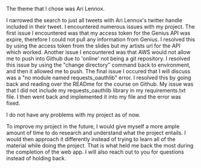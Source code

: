 The theme that I chose was Ari Lennox. 

I narrowed the search to just all tweets with Ari Lennox's twitter handle included in their tweet. 
I encountered numerous issues with my project. The first issue I encountered was that my access token for the Genius API was expire, therefore I could not pull any information from Genius. I resolved this by using the access token from the slides but my artists url for the API which worked. Another issue I encountered was that AWS would not allow me to push into Github due to 'online' not being a git repository. I resolved this issue by using the "change directory" command back to environment, and then it allowed me to push. The final issue I occured that I will discuss was a "no module named requests_oauthlib" error. I resolved this by going back and reading over the READme for the course on Github. My issue was that I did not include my requests_oauthlib library in my requirements.txt file. I then went back and implemented it into my file and the error was fixed.

I do not have any problems with my project as of now.

To improve my project in the future, I would give myself a more ample amount of time to do research and understand what the project entails. I would then approach it differently instead of trying to learn all of the material while doing the project. That is what held me back the most during the completion of the web app. I will also reach out to you for questions instead of holding back. 


